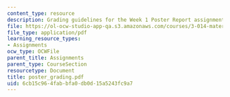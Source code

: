 ```yaml
---
content_type: resource
description: Grading guidelines for the Week 1 Poster Report assignment.
file: https://ol-ocw-studio-app-qa.s3.amazonaws.com/courses/3-014-materials-laboratory-fall-2006/6cb15c964fabbfa0db0d15a5243fc9a7_poster_grading.pdf
file_type: application/pdf
learning_resource_types:
- Assignments
ocw_type: OCWFile
parent_title: Assignments
parent_type: CourseSection
resourcetype: Document
title: poster_grading.pdf
uid: 6cb15c96-4fab-bfa0-db0d-15a5243fc9a7
---
```

